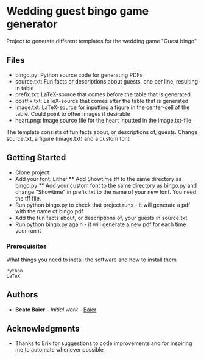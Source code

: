 # Wedding guest bingo game generator

Project to generate different templates for the wedding game "Guest bingo"

## Files
* bingo.py: Python source code for generating PDFs
* source.txt: Fun facts or descriptions about guests, one per line, resulting in table
* prefix.txt: LaTeX-source that comes before the table that is generated
* postfix.txt: LaTeX-source that comes after the table that is generated
* image.txt: LaTeX-source for inputting a figure in the center-cell of the table. Could point to other images if desirable
* heart.png: Image source file for the heart inputted in the image.txt-file

The template consists of fun facts about, or descriptions of, guests. Change source.txt, a figure (image.txt) and a custom font

## Getting Started

* Clone project
* Add your font. Either
** Add Showtime.tff to the same directory as bingo.py
** Add your custom font to the same directory as bingo.py and change "Showtime" in prefix.txt to the name of your new font. You need the tff file.
* Run python bingo.py to check that project runs - it will generate a pdf with the name of bingo<some-hash>.pdf
* Add the fun facts about, or descriptions of, your guests in source.txt
* Run python bingo.py again - it will generate a new pdf for each time your run it


### Prerequisites

What things you need to install the software and how to install them

```
Python
LaTeX
```


## Authors

* **Beate Baier** - *Initial work* - [Baier](https://github.com/baier)


## Acknowledgments

* Thanks to Erik for suggestions to code improvements and for inspiring me to automate whenever possible

